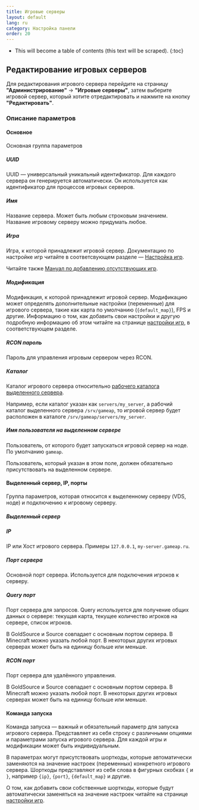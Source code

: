```yaml
---
title: Игровые серверы
layout: default
lang: ru
category: Настройка панели
order: 20
---
```


* This will become a table of contents (this text will be scraped).
{:toc}

## Редактирование игровых серверов

Для редактирования игрового сервера перейдите на страницу **"Администрирование"** -> **"Игровые серверы"**, затем 
выберите игровой сервер, который хотите отредактировать и нажмите на кнопку **"Редактировать"**.

### Описание параметров

#### Основное

Основная группа параметров

##### UUID

UUID — универсальный уникальный идентификатор. Для каждого сервера он генерируется автоматически. Он используется как 
идентификатор для процессов игровых серверов.

##### Имя

Название сервера. Может быть любым строковым значением. Название игровому серверу можно придумать любое.

##### Игра

Игра, к которой принадлежит игровой сервер. Документацию по настройке игр читайте в соответсвующем разделе — 
[Настройка игр](/ru/gameap_configure/games.html).

Читайте также [Мануал по добавлению отсутствующих игр](/ru/tutorials/additional_games.html).

##### Модификация

Модификация, к которой принадлежит игровой сервер. Модификацию может определять дополнительные настройки (переменные) 
для игрового сервера, такие как карта по умолчанию (`{default_map}`), FPS и другие. Информацию о том, как
добавить свои настройки и другую подробную информацию об этом читайте на странице 
[настройки игр](/ru/gameap_configure/games.html#переменные), в соответствующем разделе.

##### RCON пароль

Пароль для управления игровым сервером через RCON.

##### Каталог

Каталог игрового сервера относительно [рабочего каталога выделенного сервера](/ru/gameap_configure/dedicated_servers.html#рабочий-каталог).

Например, если каталог указан как `servers/my_server`, а рабочий каталог выделенного сервера `/srv/gameap`, то игровой
сервер будет расположен в каталоге `/srv/gameap/servers/my_server`.

##### Имя пользователя на выделенном сервере

Пользователь, от которого будет запускаться игровой сервер на ноде. По умолчанию `gameap`.

Пользователь, который указан в этом поле, должен обязательно присутствовать на выделенном сервере.

#### Выделенный сервер, IP, порты

Группа параметров, которая относится к выделенному серверу (VDS, ноде) и подключению к игровому серверу.

##### Выделенный сервер

##### IP

IP или Хост игрового сервера. Примеры `127.0.0.1`, `my-server.gameap.ru`.

##### Порт сервера

Основной порт сервера. Используется для подключения игроков к серверу.

##### Query порт

Порт сервера для запросов. Query используется для получение общих данных о сервере: текущая карта, текущее количество 
игроков на сервере, список игроков.

В GoldSource и Source совпадает с основным портом сервера. В Minecraft можно указать любой порт. В некоторых
других игровых серверах может быть на единицу больше или меньше.

##### RCON порт

Порт сервера для удалённого управления.

В GoldSource и Source совпадает с основным портом сервера. В Minecraft можно указать любой порт. В некоторых
других игровых серверах может быть на единицу больше или меньше.

#### Команда запуска

Команда запуска — важный и обязательный параметр для запуска игрового сервера. Представляет из себя строку с различными
опциями и параметрами запуска игрового сервера. Для каждой игры и модификации может быть индивидуальным.

В параметрах могут присутствовать шорткоды, которые автоматически заменяются на значение настроек (переменных)
конкретного игрового сервера. Шорткоды представляют из себя слова в фигурных скобках `{` и `}`, например `{ip}`, 
`{port}`, `{default_map}` и другие. 

О том, как добавить свои собственные шорткоды, которые будут автоматически заменяться на значение настроек читайте на
странице [настройки игр](/ru/gameap_configure/games.html#переменные).